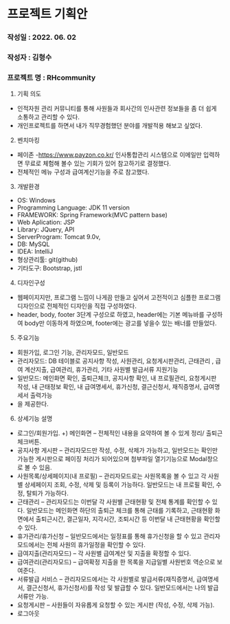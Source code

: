 # 프로젝트 기획안
### 작성일 : 2022. 06. 02
### 작성자 : 김형수
### 프로젝트 명 : RHcommunity

1. 기획 의도
+ 인적자원 관리 커뮤니티를 통해 사원들과 회사간의 인사관련 정보들을 좀 더 쉽게 소통하고 관리할 수 있다.
+ 개인프로젝트를 하면서 내가 직무경험했던 분야를 개발적용 해보고 싶었다.

2. 벤치마킹
+ 페이존 -https://www.payzon.co.kr/ 인사통합관리 시스템으로 이메일만 입력하면 무료로 체험해 볼수 있는 기회가 있어 참고하기로 결정했다.
+ 전체적인 메뉴 구성과 급여계산기능을 주로 참고했다.

3. 개발환경
+ OS: Windows
+ Programming Language: JDK 11 version
+ FRAMEWORK: Spring Framework(MVC pattern base)
+ Web Aplication: JSP
+ Library: JQuery, API
+ ServerProgram: Tomcat 9.0v, 
+ DB: MySQL 
+ IDEA: IntelliJ 
+ 형상관리툴: git(github)
+ 기타도구: Bootstrap, jstl

4. 디자인구성
+ 웹페이지지만, 프로그램 느낌이 나게끔 만들고 싶어서 고전적이고 심플한 프로그램 디자인으로 전체적인 디자인을 직접 구성하였다.
+ header, body, footer 3단계 구성으로 하였고, header에는 기본 메뉴바를 구성하여 body만 이동하게 하였으며, footer에는 광고를 넣을수 있는 배너를 만들었다. 

5. 주요기능
+ 회원가입, 로그인 기능, 관리자모드, 일반모드
+ 관리자모드: DB 테이블로 공지사항 작성, 사원관리, 요청게시판관리, 근태관리 , 급여 계산지출, 급여관리, 휴가관리, 기타 사원별 발급서류 지원기능
+ 일반모드: 메인화면 확인, 출퇴근체크, 공지사항 확인, 내 프로필관리, 요청게시판 작성, 내 근태정보 확인, 내 급여명세서, 휴가신청, 결근신청서, 재직증명서, 급여명세서 출력가능  
+ 을 제공한다. 

6. 상세기능 설명
+	로그인/회원가입.
+)	메인화면 – 전체적인 내용을 요약하여 볼 수 있게 정리/ 출퇴근 체크버튼.
+	공지사항 게시판 – 관리자모드만 작성, 수정, 삭제가 가능하고, 일반모드는 확인만 가능한 게시판으로 페이징 처리가 되어있으며 첨부파일 열기기능으로 Modal창으로 볼 수 있음. 
+	사원목록/상세페이지(내 프로필) – 관리자모드로는 사원목록을 볼 수 있고 각 사원별 상세페이지 조회, 수정, 삭제 및 등록이 가능하다. 일반모드는 내 프로필 확인, 수정, 탈퇴가 가능하다. 
+	근태관리 – 관리자모드는 이번달 각 사원별 근태현황 및 전체 통계를 확인할 수 있다. 일반모드는 메인화면 하단의 출퇴근 체크를 통해 근태를 기록하고, 근태현황 화면에서 출퇴근시간, 결근일자, 지각시간, 조퇴시간 등 이번달 내 근태현황을 확인할 수 있다.  
+	휴가관리/휴가신청 – 일반모드에서는 일정표를 통해 휴가신청을 할 수 있고 관리자모드에서는 전체 사원의 휴가일정을 확인할 수 있다.
+	급여지출(관리자모드) – 각 사원별 급여계산 및 지출을 확정할 수 있다.
+	급여관리(관리자모드) – 급여확정 지출을 한 목록을 지급일별 사원번호 역순으로 보여준다. 
+	서류발급 서비스 – 관리자모드에서는 각 사원별로 발급서류(재직증명서, 급여명세서, 결근신청서, 휴가신청서)를 작성 및 발급할 수 있다. 일반모드에서는 나의 발급서류만 가능.
+	요청게시판 – 사원들이 자유롭게 요청할 수 있는 게시판 (작성, 수정, 삭제 가능).
+	로그아웃


